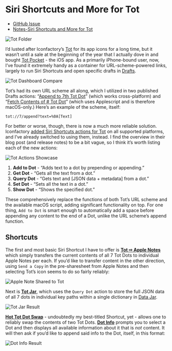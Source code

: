 # Siri Shortcuts and More for Tot
- [GitHub Issue](https://github.com/extratone/bilge/issues/314)
- [Notes-Siri Shortcuts and More for Tot](drafts://open?uuid=E6D127B8-B5CE-45F5-8D6A-0BC5CE12A149)

![Tot Folder](https://user-images.githubusercontent.com/43663476/159338345-8ea492b1-de57-4b41-8461-3655c35be400.png)

I’d lusted after Iconfactory’s [Tot](https://tot.rocks) for its app icons for a long time, but it wasn’t until a sale at the beginning of the year that I actually dove in and bought [Tot Pocket](https://apps.apple.com/us/app/tot-pocket/id1498235191) - the iOS app. As a primarily iPhone-bound user, now, I’ve found it extremely handy as a container for URL-scheme-powered links, largely to run Siri Shortcuts and open specific drafts in [Drafts](https://apps.apple.com/us/app/drafts/id1435957248).

![Tot Dashboard Compare](https://user-images.githubusercontent.com/43663476/160951975-ebc1cc18-3a90-4372-988b-779d69deed28.png)

Tot’s had its own URL scheme all along, which I utilized in two published Drafts actions: “[Append to 7th Tot Dot](https://actions.getdrafts.com/a/1uL)” (which works cross-platform) and “[Fetch Contents of # Tot Dot](https://actions.getdrafts.com/a/1ub)” (which uses Applescript and is therefore macOS-only.) Here’s an example of the scheme, itself:

```
tot://7/append?text=%0A[Text]
```

For better or worse, though, there is now a much more reliable solution. Iconfactory [added Siri Shortcuts actions for Tot](https://blog.iconfactory.com/2022/03/tot-shortcuts-geek-bliss/) on all supported platforms, and I’ve already switched to using them, instead. I find the overview in their blog post (and release notes) to be a bit vague, so I think it’s worth listing each of the new actions:

![Tot Actions Showcase](https://i.snap.as/tWyBQKCI.png)

1. **Add to Dot** - “Adds text to a dot by prepending or appending.”
2. **Get Dot** - “Gets all the text from a dot.”
3. **Query Dot** - “Gets text and [JSON data + metadata] from a dot.”
4. **Set Dot** - “Sets all the text in a dot.”
5. **Show Dot** - “Shows the specified dot.”

These comprehensively replace the functions of both Tot’s URL scheme and the available macOS script, adding significant functionality on top. For one thing, `Add to Dot` is smart enough to automatically add a space before appending any content to the end of a Dot, unlike the URL scheme’s append function.

## Shortcuts

The first and most basic Siri Shortcut I have to offer is [**Tot ⇨ Apple Notes**](https://routinehub.co/shortcut/11500) which simply transfers the current contents of all 7 Tot Dots to individual Apple Notes per each. If you’d like to transfer content in the other direction, using `Send a Copy` in the pre-sharesheet from Apple Notes and then selecting Tot’s icon seems to do so fairly reliably:

![Apple Note Shared to Tot](https://user-images.githubusercontent.com/43663476/162532529-d273a9bf-2aca-4961-82e8-6d3ee8bf54fa.png)

Next is [**Tot Jar**](https://routinehub.co/shortcut/11456), which uses the `Query Dot` action to store the full JSON data of all 7 dots in individual key paths within a single dictionary in [Data Jar](https://apps.apple.com/us/app/data-jar/id1453273600).

![Tot Jar Result](https://user-images.githubusercontent.com/43663476/162535816-e3fb6862-8ffd-4071-a2a7-db3681eac79c.png)

[**Hot Tot Dot Swap**](https://routinehub.co/shortcut/11457) - undoubtedly my best-titled Shortcut, yet - allows one to reliably swap the contents of two Tot Dots. [**Dot Info**](https://routinehub.co/shortcut/11459) prompts you to select a Dot and then displays all available information about it that is *not* content. It will then ask if you’d like to append said info to the Dot, itself, in this format:

![Dot Info Result](https://i.snap.as/n5TgXpPB.png)